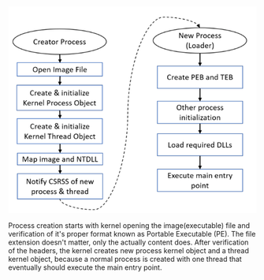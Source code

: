 ![](../Media/Pasted%20image%2020250316032310.png)

Process creation starts with kernel opening the image(executable) file and verification of it's proper format known as Portable Executable (PE). The file extension doesn't matter, only the actually content does.  After verification of the headers, the kernel creates new process kernel object and a thread kernel object, because a normal process is created with one thread that eventually should execute the main entry point.

